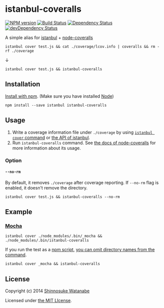 # istanbul-coveralls 

[![NPM version](https://badge.fury.io/js/istanbul-coveralls.svg)](https://www.npmjs.org/package/istanbul-coveralls)
[![Build Status](https://travis-ci.org/shinnn/istanbul-coveralls.svg?branch=master)](https://travis-ci.org/shinnn/istanbul-coveralls)
[![Dependency Status](https://david-dm.org/shinnn/istanbul-coveralls.svg)](https://david-dm.org/shinnn/istanbul-coveralls)
[![devDependency Status](https://david-dm.org/shinnn/istanbul-coveralls/dev-status.svg)](https://david-dm.org/shinnn/istanbul-coveralls#info=devDependencies)

A simple alias for [istanbul](https://github.com/gotwarlost/istanbul) + [node-coveralls](https://github.com/cainus/node-coveralls)

```
istanbul cover test.js && cat ./coverage/lcov.info | coveralls && rm -rf ./coverage
```

↓

```
istanbul cover test.js && istanbul-coveralls
```

## Installation

[Install with npm](https://www.npmjs.org/doc/cli/npm-install.html). (Make sure you have installed [Node](http://nodejs.org/))

```
npm install --save istanbul istanbul-coveralls
```

## Usage

1. Write a coverage information file under `./coverage` by using [`istanbul cover` command](https://github.com/gotwarlost/istanbul#the-cover-command) or [the API of istanbul](https://github.com/gotwarlost/istanbul#api).
2. Run `istanbul-coveralls` command. See [the docs of node-coveralls](https://github.com/cainus/node-coveralls#usage) for more information about its usage.

### Option

#### `--no-rm`

By default, it removes `./coverage` after coverage reporting. If `--no-rm` flag is enabled, it doesn't remove the directory.

```
istanbul cover test.js && istanbul-coveralls --no-rm
```

## Example

### [Mocha](http://visionmedia.github.io/mocha/)

```
istanbul cover ./node_modules/.bin/_mocha && ./node_modules/.bin/istanbul-coveralls
```

If you run the test as a [npm script](https://www.npmjs.org/doc/misc/npm-scripts.html), [you can omit directory names from the command](https://www.npmjs.org/doc/misc/npm-scripts.html#path).

```
istanbul cover _mocha && istanbul-coveralls
```

## License

Copyright (c) 2014 [Shinnosuke Watanabe](https://github.com/shinnn)

Licensed under [the MIT LIcense](./LICENSE).
